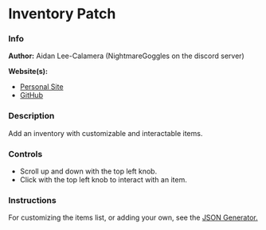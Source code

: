 # Inventory Patch

### Info

**Author:** Aidan Lee-Calamera (NightmareGoggles on the discord server)

**Website(s):**

- [Personal Site](http://aidan.calamera.com/)
- [GitHub](https://github.com/AidansLab)

### Description

Add an inventory with customizable and interactable items.

### Controls

- Scroll up and down with the top left knob.
- Click with the top left knob to interact with an item.

### Instructions

For customizing the items list, or adding your own, see the
[JSON Generator.](https://github.com/AidansLab/Pip-Boy-Inventory-JSON-Generator)

